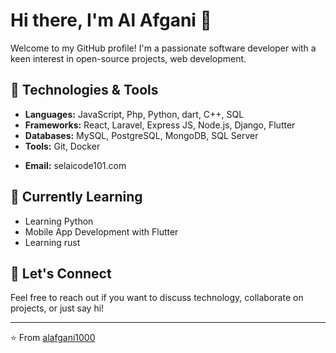 # Hi there, I'm Al Afgani 👋

Welcome to my GitHub profile! I'm a passionate software developer with a keen interest in open-source projects, web development.

## 🔧 Technologies & Tools

- **Languages:** JavaScript, Php, Python, dart, C++, SQL
- **Frameworks:** React, Laravel, Express JS, Node.js, Django, Flutter
- **Databases:** MySQL, PostgreSQL, MongoDB, SQL Server
- **Tools:** Git, Docker

<!-- ## 📈 GitHub Stats

![Al Afgani's GitHub stats](https://github-readme-stats.vercel.app/api?username=alafgani1000&show_icons=true&theme=radical)

## 📫 How to reach me -->

- **Email:** selaicode101.com

## 🌱 Currently Learning

- Learning Python
- Mobile App Development with Flutter
- Learning rust

## 💬 Let's Connect

Feel free to reach out if you want to discuss technology, collaborate on projects, or just say hi!

---

⭐️ From [alafgani1000](https://github.com/alafgani1000)
